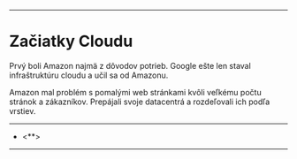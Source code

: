 ***********

# Začiatky Cloudu
Prvý boli Amazon najmä z dôvodov potrieb. Google ešte len staval infraštruktúru cloudu a učil sa od Amazonu.

Amazon mal problém s pomalými web stránkami kvôli veľkému počtu stránok a zákazníkov.
Prepájali svoje datacentrá a rozdeľovali ich podľa vrstiev.



---
- <**>
---
